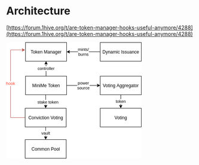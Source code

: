 # Architecture

[https://forum.1hive.org/t/are-token-manager-hooks-useful-anymore/4288](https://forum.1hive.org/t/are-token-manager-hooks-useful-anymore/4288)

![](../.gitbook/assets/d8261293f01b4d17187f35cb0f6f6e67402c7ac0.png)

